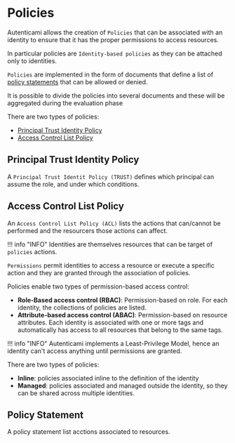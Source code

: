 # Policies

Autenticami allows the creation of `Policies` that can be associated with an identity to ensure that it has the proper permissions to access resources.

In particular policies are `Identity-based policies` as they can be attached only to identities.

`Policies` are implemented in the form of documents that define a list of [policy statements](#policy-statement) that can be allowed or denied.

It is possible to divide the policies into several documents and these will be aggregated during the evaluation phase

There are two types of policies:

- [Principal Trust Identity Policy](#principal-trust-identity-policy)
- [Access Control List Policy](#access-control-list-policy)

## Principal Trust Identity Policy

A `Principal Trust Identit Policy (TRUST)` defines which principal can assume the role, and under which conditions.

## Access Control List Policy

An `Access Control List Policy (ACL)` lists the actions that can/cannot be performed and the resourcers those actions can affect.

!!! info "INFO"
    Identities are themselves resources that can be target of `policies` actions.

`Permissions` permit identities to access a resource or execute a specific action and they are granted through the association of policies.

Policies enable two types of permission-based access control:

- **Role-Based access control (RBAC)**: Permission-based on role. For each identity, the collections of policies are listed.
- **Attribute-based access control (ABAC)**: Permission-based on resource attributes. Each identity is associated with one or more tags and automatically has access to all resources that belong to the same tags.

!!! info "INFO"
    Autenticami implements a Least-Privilege Model, hence an identity can't access anything until permissions are granted.

There are two types of policies:

- **Inline**: policies associated inline to the definition of the identity
- **Managed**: policies associated and managed outside the identity, so they can be shared across multiple identities.

## Policy Statement

A policy statement list acctions associated to resources.

